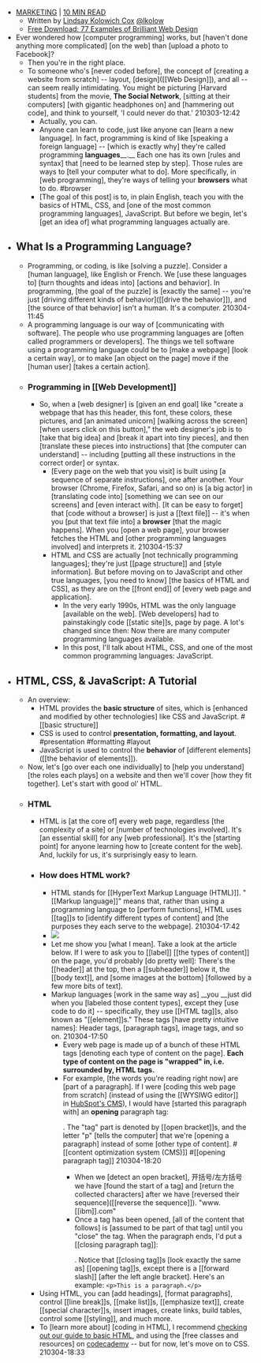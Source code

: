 - [MARKETING](https://blog.hubspot.com/marketing) | [10 MIN READ](https://blog.hubspot.com/marketing/web-design-html-css-javascript)
    - Written by [Lindsay Kolowich Cox](https://blog.hubspot.com/marketing/author/lindsay-kolowich) [@lkolow](https://twitter.com/lkolow) 
    - [Free Download: 77 Examples of Brilliant Web Design](https://blog.hubspot.com/cs/c/?cta_guid=876c8edc-bcdf-4621-9b23-a828909453df)
- Ever wondered how [computer programming] works, but [haven't done anything more complicated] [on the web] than [upload a photo to Facebook]?
    - Then you're in the right place.
    - To someone who's [never coded before], the concept of [creating a website from scratch] -- layout, [design]([[Web Design]]), and all -- can seem really intimidating. You might be picturing [Harvard students] from the movie, __The Social Network__, [sitting at their computers] [with gigantic headphones on] and [hammering out code], and think to yourself, 'I could never do that.'
210303-12:42
        - Actually, you can.
        - Anyone can learn to code, just like anyone can [learn a new language]. In fact, programming is kind of like [speaking a foreign language] -- [which is exactly why] they're called programming __languages____.__ Each one has its own [rules and syntax] that [need to be learned step by step]. Those rules are ways to [tell your computer what to do]. More specifically, in [web programming], they're ways of telling your __browsers__ what to do. #browser
        - [The goal of this post] is to, in plain English, teach you with the basics of HTML, CSS, and [one of the most common programming languages], JavaScript. But before we begin, let's [get an idea of] what programming languages actually are.
- ## What Is a Programming Language?
    - Programming, or coding, is like [solving a puzzle]. Consider a [human language], like English or French. We [use these languages to] [turn thoughts and ideas into] [actions and behavior]. In programming, [the goal of the puzzle] is [exactly the same] -- you're just [driving different kinds of behavior]([[drive the behavior]]), and [the source of that behavior] isn't a human. It's a computer.
210304-11:45
    - A programming language is our way of [communicating with software]. The people who use programming languages are [often called programmers or developers]. The things we tell software using a programming language could be to [make a webpage] [look a certain way], or to make [an object on the page] move if the [human user] [takes a certain action].
    - ### Programming in [[Web Development]]
        - So, when a [web designer] is [given an end goal] like "create a webpage that has this header, this font, these colors, these pictures, and [an animated unicorn] [walking across the screen] [when users click on this button]," the web designer's job is to [take that big idea] and [break it apart into tiny pieces], and then [translate these pieces into instructions] that [the computer can understand] -- including [putting all these instructions in the correct order] or syntax.
            - [Every page on the web that you visit] is built using [a sequence of separate instructions], one after another. Your browser (Chrome, Firefox, Safari, and so on) is [a big actor] in [translating code into] [something we can see on our screens] and [even interact with]. [It can be easy to forget] that [code without a browser] is just a [[text file]] -- it's when you [put that text file into] a __browser__ [that the magic happens]. When you [open a web page], your browser fetches the HTML and [other programming languages involved] and interprets it.
210304-15:37
            - HTML and CSS are actually [not technically programming languages]; they're just [[page structure]] and [style information]. But before moving on to JavaScript and other true languages, [you need to know] [the basics of HTML and CSS], as they are on the [[front end]] of [every web page and application].
                - In the very early 1990s, HTML was the only language [available on the web]. [Web developers] had to painstakingly code [[static site]]s, page by page. A lot's changed since then: Now there are many computer programming languages available.
                - In this post, I'll talk about HTML, CSS, and one of the most common programming languages: JavaScript.
- ## HTML, CSS, & JavaScript: A Tutorial
    - An overview:
        - HTML provides the __basic structure__ of sites, which is [enhanced and modified by other technologies] like CSS and JavaScript. #[[basic structure]]
        - CSS is used to control __presentation, formatting, and layout__. #presentation #formatting #layout
        - JavaScript is used to control the __behavior__ of [different elements]([[the behavior of elements]]).
    - Now, let's [go over each one individually] to [help you understand] [the roles each plays] on a website and then we'll cover [how they fit together]. Let's start with good ol' HTML.
    - ### HTML
        - HTML is [at the core of] every web page, regardless [the complexity of a site] or [number of technologies involved]. It's [an essential skill] for any [web professional]. It's the [starting point] for anyone learning how to [create content for the web]. And, luckily for us, it's surprisingly easy to learn.
        - ### How does HTML work?
            - HTML stands for [[HyperText Markup Language (HTML)]]. "[[Markup language]]" means that, rather than using a programming language to [perform functions], HTML uses [[tag]]s to [identify different types of content] and [the purposes they each serve to the webpage].
210304-17:42
            - ![](https://firebasestorage.googleapis.com/v0/b/firescript-577a2.appspot.com/o/imgs%2Fapp%2FXELiu-NovaKG%2FGgUfEnLHH-.png?alt=media&token=dd5b524b-a25a-426d-8513-322f54deefb9)
            - Let me show you [what I mean]. Take a look at the article below. If I were to ask you to [[label]] [[the types of content]] on the page, you'd probably [do pretty well]: There's the [[header]] at the top, then a [[subheader]] below it, the [[body text]], and [some images at the bottom] [followed by a few more bits of text].
            - Markup languages [work in the same way as] __you __just did when you [labeled those content types], except they [use code to do it] -- specifically, they use [[HTML tag]]s, also known as "[[element]]s." These tags [have pretty intuitive names]: Header tags, [paragraph tags], image tags, and so on.
210304-17:50
                - Every web page is made up of a bunch of these HTML tags [denoting each type of content on the page]. __Each type of content on the page is "wrapped" in, i.e. surrounded by, HTML tags.__
                - For example, [the words you're reading right now] are [part of a paragraph]. If I were [coding this web page from scratch] (instead of using the [[WYSIWG editor]] in [HubSpot's CMS](https://www.hubspot.com/products/content-optimization-system?hubs_post=blog.hubspot.com/marketing/web-design-html-css-javascript&hubs_post-cta=HubSpot%27s%20CMS)), I would have [started this paragraph with] an __opening__ paragraph tag: <p>. The "tag" part is denoted by [[open bracket]]s, and the letter "p" [tells the computer] that we're [opening a paragraph] instead of some [other type of content]. #[[content optimization system (CMS)]] #[[opening paragraph tag]]
210304-18:20
                    - When we [detect an open bracket], 开括号/左方括号 we have [found the start of a tag] and [return the collected characters] after we have [reversed their sequence]([[reverse the sequence]]). "www.[[ibm]].com"
                    - Once a tag has been opened, [all of the content that follows] is [assumed to be part of that tag] until you "close" the tag. When the paragraph ends, I'd put a [[closing paragraph tag]]: </p>. Notice that [[closing tag]]s [look exactly the same as] [[opening tag]]s, except there is a [[forward slash]] [after the left angle bracket]. Here's an example:
`<p>This is a paragraph.</p>`
        - Using HTML, you can [add headings], [format paragraphs], control [[line break]]s, [[make list]]s, [[emphasize text]], create [[special character]]s, insert images, create links, build tables, control some [[styling]], and much more.
        - To [learn more about] [coding in HTML], I recommend [checking out our guide to basic HTML](https://offers.hubspot.com/html-hacks-for-marketers?hubs_post=blog.hubspot.com/marketing/web-design-html-css-javascript&hubs_post-cta=checking%20out%20our%20guide%20to%20basic%20HTML), and using the [free classes and resources] on [codecademy](https://www.codecademy.com/catalog/subject/web-development) -- but for now, let's move on to CSS.
210304-18:33
